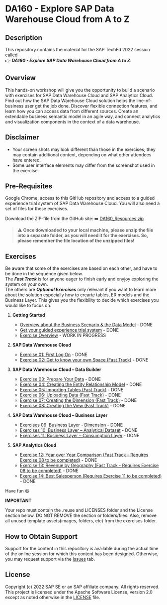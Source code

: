 # DA160 - Explore SAP Data Warehouse Cloud from A to Z

## Description

This repository contains the material for the SAP TechEd 2022 session called <br> :point_right: ***DA160 - Explore SAP Data Warehouse Cloud from A to Z***.  

## Overview

This hands-on workshop will give you the opportunity to build a scenario with exercises for SAP Data Warehouse Cloud and SAP Analytics Cloud.
Find out how the SAP Data Warehouse Cloud solution helps the line-of-business user get the job done. Discover flexible connection features, and learn how you can access data from different sources. Create an extendable business semantic model in an agile way, and connect analytics and visualization components in the context of a data warehouse.

## Disclaimer

* Your screen shots may look different than those in the exercises; they may contain additional content, depending on what other attendees have entered.
* Some user interface elements may differ from the screenshot used in the exercise.

## Pre-Requisites

Google Chrome, access to this GitHub repository and access to a guided experience trial system of SAP Data Warehouse Cloud.
You will also need a set of files for these exercises. 

Download the ZIP-file from the GitHub site: :arrow_right: [DA160_Resources.zip](DA160_Resources.zip)

> :warning: **Once downloaded to your local machine, please unzip the file into a separate folder, as you will need it for the exercises. So, please remember the file location of the unzipped files!**

## Exercises

Be aware that some of the exercises are based on each other, and have to be done in the sequence given below.<br>
The ***Fast Track*** is for anyone eager to finish early and enyjoy exploring the system on your own. <br>The others are ***Optional Exercises*** only relevant if you want to learn more about the solution especially how to crearte tables, ER models and the Business Layer. This gives you the flexibility to decide which exercises you would like to focus on.

1. **Getting Started**
	* [Overview about the Business Scenario & the Data Model](exercises/ex00/README.md) - DONE
	* [Get your guided experience trial system](exercises/ex00/README_GuidedTrial.md) - DONE
	* [Exercise Overview](exercises/ex00/README_ExOverview.md) - WORK IN PROGRESS
	
2. **SAP Data Warehouse Cloud**
	* [Exercise 01: First Log On](exercises/ex01/README.md) - DONE
	* [Exercise 02: Get to know your own Space (Fast Track)](exercises/ex02/README.md) - DONE

3. **SAP Data Warehouse Cloud – Data Builder**
	* [Exercise 03: Prepare Your Data](exercises/ex03/README.md) - DONE
	* [Exercise 04: Creating the Entity Relationship Model](exercises/ex04/README.md) - DONE
	* [Exercise 05: Importing Tables (Fast Track)](exercises/ex05/README.md) - DONE
	* [Exercise 06: Uploading Data (Fast Track)](exercises/ex06/README.md) - DONE
	* [Exercise 07: Creating the Dimension (Fast Track)](exercises/ex07/README.md) - DONE
	* [Exercise 08: Creating the View (Fast Track)](exercises/ex08/README.md) - DONE
	
4. **SAP Data Warehouse Cloud – Business Layer**
	* [Exercises 09: Business Layer - Dimension](exercises/ex09/README.md) - DONE
	* [Exercises 10: Business Layer – Analytical Dataset](exercises/ex10/README.md) - DONE
	* [Exercises 11: Business Layer – Consumption Layer](exercises/ex11/README.md) - DONE
	
5.  **SAP Analytics Cloud**
	* [Exercise 12: Year over Year Comparison (Fast Track - Requires Exercise 08 to be completed)](exercises/ex12/README.md) - DONE
	* [Exercise 13: Revenue by Geography (Fast Track - Requires Exercise 08 to be completed)](exercises/ex13/README.md) - DONE
	* [Exercise 14: Best Salesperson (Requires Exercise 11 to be completed)](exercises/ex14/README.md) - DONE

    
Have fun :smiley:

**IMPORTANT**

Your repo must contain the .reuse and LICENSES folder and the License section below. DO NOT REMOVE the section or folders/files. Also, remove all unused template assets(images, folders, etc) from the exercises folder. 

## How to Obtain Support

Support for the content in this repository is available during the actual time of the online session for which this content has been designed. Otherwise, you may request support via the [Issues](../../issues) tab.

## License
Copyright (c) 2022 SAP SE or an SAP affiliate company. All rights reserved. This project is licensed under the Apache Software License, version 2.0 except as noted otherwise in the [LICENSE](LICENSES/Apache-2.0.txt) file.
